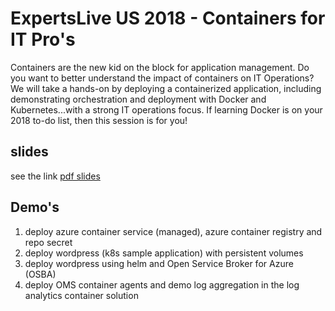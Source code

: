 # ExpertsLive US 2018 - Containers for IT Pro's

Containers are the new kid on the block for application management. Do you want to better understand the impact of containers on IT Operations? We will take a hands-on by deploying a containerized application, including demonstrating orchestration and deployment with Docker and Kubernetes...with a strong IT operations focus. If learning Docker is on your 2018 to-do list, then this session is for you!

## slides
see the link [pdf slides](\slidedeck\containers-for-it-operations.pdf)

## Demo's
1. deploy azure container service (managed), azure container registry and repo secret
2. deploy wordpress (k8s sample application) with persistent volumes
3. deploy wordpress using helm and Open Service Broker for Azure (OSBA)
4. deploy OMS container agents and demo log aggregation in the log analytics container solution

